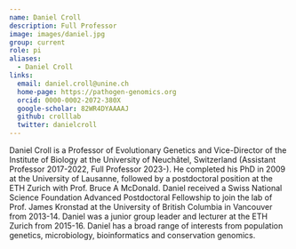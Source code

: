 ```yaml
---
name: Daniel Croll
description: Full Professor
image: images/daniel.jpg
group: current
role: pi
aliases:
  - Daniel Croll
links:
  email: daniel.croll@unine.ch
  home-page: https://pathogen-genomics.org
  orcid: 0000-0002-2072-380X
  google-scholar: 82WR4DYAAAAJ
  github: crolllab
  twitter: danielcroll
---
```


Daniel Croll is a Professor of Evolutionary Genetics and Vice-Director of the Institute of Biology at the University of Neuchâtel, Switzerland (Assistant Professor 2017-2022, Full Professor 2023-). He completed his PhD in 2009 at the University of Lausanne, followed by a postdoctoral position at the ETH Zurich with Prof. Bruce A McDonald. Daniel received a Swiss National Science Foundation Advanced Postdoctoral Fellowship to join the lab of Prof. James Kronstad at the University of British Columbia in Vancouver from 2013-14. Daniel was a junior group leader and lecturer at the ETH Zurich from 2015-16. Daniel has a broad range of interests from population genetics, microbiology, bioinformatics and conservation genomics.
